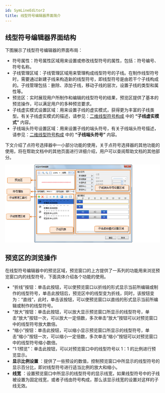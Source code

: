 ```yaml
---
id: SymLineEditor2
title: 线型符号编辑器界面简介
---
```

## 线型符号编辑器界面结构

下图展示了线型符号编辑器的界面布局：

* 符号属性：符号属性区域用来设置或修改线型符号的属性，包括：符号编号、符号名称。
* 子线管理区域：子线管理区域用来管理构成线型符号的子线。在制作线型符号时，需要通过新建子线来构造新的线型符号，即线型符号是由若干个子线构成的。子线管理包括：删除、添加子线，移动子线的层次，设置子线的类型和属性等。
* 预览区：实时展现用户所制作和编辑的线型符号的结果，预览区提供了基本的预览操作，可以满足用户的多种预览要求。
* 子线虚实模式设置区域：用来设置子线的虚实模式，获得更为丰富的子线类型。有关子线虚实模式的描述，请参见：[二维线型符号构成](SymLineEditor0) 中的 **“子线虚实模式”** 内容。
* 子线端头符号设置区域：用来设置子线的端头符号，有关子线端头符号描述，请参见：[二维线型符号构成](SymLineEditor0) 中的 **“子线端头符号”** 内容。

下文介绍了点符号选择器中一小部分功能的使用，关于点符号选择器的其他功能的使用，将在帮助文档中的其他页面进行详细介绍，用户可以查阅帮助文档的其他部分。

![](img/SymLineEditor2t1.png)  

## 预览区的浏览操作

在线型符号编辑器中的预览区域，预览窗口的上方提供了一系列的功能用来浏览预览窗口内的线型符号，下面具体介绍各个功能的使用。

* “折线”按钮：单击此按钮，可以使预览窗口以折线的形式显示当前所编辑或制作的线型符号，单击此按钮后，预览区中的线型变为折线，同时，该按钮变为：“直线”，此时，单击该按钮，可以使预览窗口以直线的形式显示当前所编辑或制作的线型符号。
* “放大”按钮：单击此按钮，可以放大显示预览窗口所显示的线型符号，单击“放大”按钮一次，可以放大一定倍数，多次单击“放大”按钮可以对预览窗口中的线型符号放大数倍。
* “缩小”按钮：单击此按钮，可以缩小显示预览窗口所显示的线型符号，单击“缩小”按钮一次，可以缩小一定倍数，多次单击“缩小”按钮可以对预览窗口中的线型符号缩小数倍。
* “1:1预览”：单击此按钮，可以对预览窗口中的线型符号以 1：1 的比例进行预览显示。
* **显示比例设置** ：提供了一些预设的数值，控制预览窗口中所显示的线型符号的显示百分比，即对线型符号进行适当比例的放大和缩小。
* **线宽** ：设置预览窗口中所显示的线型符号的显示线宽，如果线型符号中的子线被设置为固定线宽，或者子线由符号构成，那么该显示线宽的设置对这样的子线无效。

